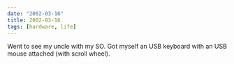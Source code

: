 ```yaml
---
date: "2002-03-16"
title: 2002-03-16
tags: [hardware, life]
---
```

Went to see my uncle with my SO. Got myself an USB keyboard with an
USB mouse attached (with scroll wheel).


